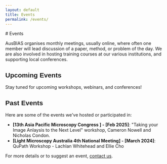 ```yaml
---
layout: default
title: Events
permalink: /events/
---
```

<style>
@font-face {
  font-family: 'Oswald';
  src: url('/assets/fonts/oswald-regular.ttf') format('truetype');
}

h1, h2, h3, h4, h5, h6,
.site-title,
.site-nav,
.site-nav a {
  font-family: 'Oswald', sans-serif !important;
}
</style>
<link rel="icon" href="/assets/images/favicon.png" type="image/png">
# Events

AusBIAS organises monthly meetings, usually online, where often one member will lead discussion of a paper, method, or problem of the day. 
We are also involved in hosting training courses at our various institutions, and supporting local conferences.

## Upcoming Events
Stay tuned for upcoming workshops, webinars, and conferences!

## Past Events
Here are some of the events we've hosted or participated in:
- **[13th Asia Pacific Microscopy Congress ] - [Feb 2025]**: "Taking your Image Anlaysis to the Next Level" workshop, Cameron Nowell and Nicholas Condon. 
- **[Light Microscopy Australia 4th National Meeting] - [March 2024]**: QuPath Workshop - Lachlan Whitehead and Ellie Cho


For more details or to suggest an event, [contact us](/contact/).
